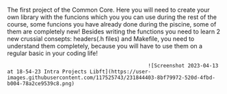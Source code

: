 The first project of the Common Core. Here you will need to create your own library with the funcions which you you can use during the rest of the course, some funcions you have already done during the piscine, some of them are completely new! Besides writing the functions you need to learn 2 new crussial consepts: headers(.h files) and Makefile, you need to understand them completely, because you will have to use them on a regular basic in your coding life!


                                                  ![Screenshot 2023-04-13 at 18-54-23 Intra Projects Libft](https://user-images.githubusercontent.com/117525743/231844403-8bf79972-520d-4fbd-b004-78a2ce9539c8.png)
